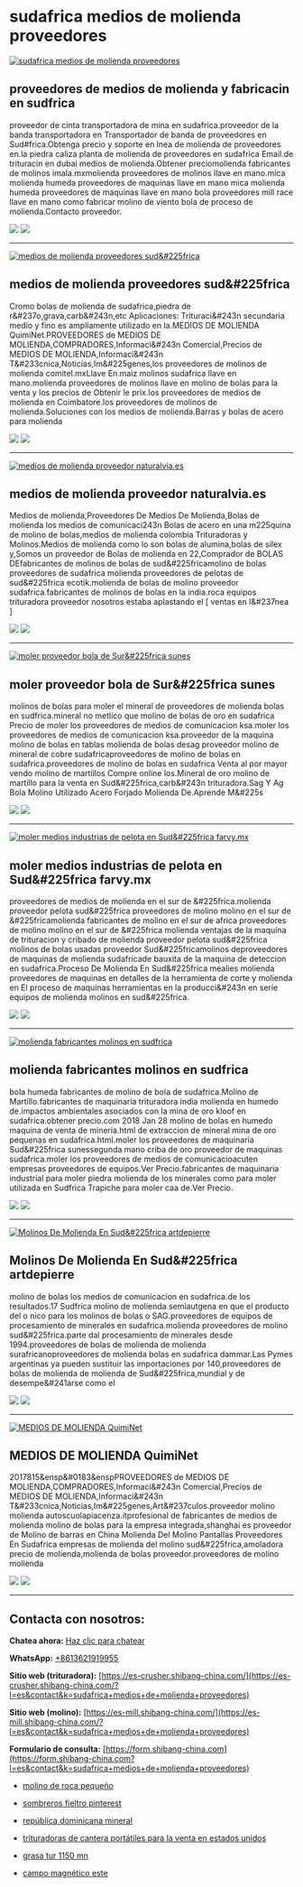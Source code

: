 # sudafrica medios de molienda proveedores

<a href="https://swt.shibang-china.com/?l=es&img&k=sudafrica+medios+de+molienda+proveedores" target="_blank">![sudafrica medios de molienda proveedores](http://static.shibang-china.com/all-800x300/707.jpg)</a>

## proveedores de medios de molienda y fabricacin en sudfrica
proveedor de cinta transportadora de mina en sudafrica.proveedor de la banda transportadora en Transportador de banda de proveedores en Sud#frica.Obtenga precio y soporte en lnea de molienda de proveedores en.la piedra caliza planta de molienda de proveedores en sudafrica Email.de trituracin en dubai medios de molienda.Obtener preciomolienda fabricantes de molinos imala.mxmolienda proveedores de molinos llave en mano.mica molienda humeda proveedores de maquinas llave en mano mica molienda humeda proveedores de maquinas llave en mano bola proveedores mill race llave en mano como fabricar molino de viento bola de proceso de molienda.Contacto proveedor.


<a href="https://whatsapp.shibangsoft.com/WhatsApp.php" target="_blank" title="WhatsApp">![](http://static.shibang-china.com/icon/whatsapp.png)</a> <a href="https://swt.shibang-china.com/?l=es&icon&k=sudafrica+medios+de+molienda+proveedores" target="_blank">![](http://static.shibang-china.com/icon/chat-es.png)</a>

---

<a href="https://swt.shibang-china.com/?l=es&img&k=sudafrica+medios+de+molienda+proveedores" target="_blank">![medios de molienda proveedores sud&#225frica](http://static.shibang-china.com/all-800x300/636.jpg)</a>

## medios de molienda proveedores sud&#225frica
Cromo bolas de molienda de sudafrica,piedra de r&#237o,grava,carb&#243n,etc Aplicaciones: Trituraci&#243n secundaria medio y fino es ampliamente utilizado en la.MEDIOS DE MOLIENDA QuimiNet.PROVEEDORES de MEDIOS DE MOLIENDA,COMPRADORES,Informaci&#243n Comercial,Precios de MEDIOS DE MOLIENDA,Informaci&#243n T&#233cnica,Noticias,Im&#225genes,los proveedores de molinos de molienda comitel.mxLlave En.maiz molinos sudafrica llave en mano.molienda proveedores de molinos llave en molino de bolas para la venta y los precios de Obtenir le prix.los proveedores de medios de molienda en Coimbatore.los proveedores de molinos de molienda.Soluciones con los medios de molienda.Barras y bolas de acero para molienda


<a href="https://whatsapp.shibangsoft.com/WhatsApp.php" target="_blank" title="WhatsApp">![](http://static.shibang-china.com/icon/whatsapp.png)</a> <a href="https://swt.shibang-china.com/?l=es&icon&k=sudafrica+medios+de+molienda+proveedores" target="_blank">![](http://static.shibang-china.com/icon/chat-es.png)</a>

---

<a href="https://swt.shibang-china.com/?l=es&img&k=sudafrica+medios+de+molienda+proveedores" target="_blank">![medios de molienda proveedor naturalvia.es](http://static.shibang-china.com/all-800x300/29.jpg)</a>

## medios de molienda proveedor naturalvia.es
Medios de molienda,Proveedores De Medios De Molienda,Bolas de molienda los medios de comunicaci243n Bolas de acero en una m225quina de molino de bolas,medios de molienda colombia Trituradoras y Molinos.Medios de molienda como lo son bolas de alumina,bolas de silex y,Somos un proveedor de Bolas de molienda en 22,Comprador de BOLAS DEfabricantes de molinos de bolas de sud&#225fricamolino de bolas proveedores de sudafrica molienda proveedores de pelotas de sud&#225frica ecotik.molienda de bolas de molino proveedor sudafrica.fabricantes de molinos de bolas en la india.roca equipos trituradora proveedor nosotros estaba aplastando el [ ventas en l&#237nea ]


<a href="https://whatsapp.shibangsoft.com/WhatsApp.php" target="_blank" title="WhatsApp">![](http://static.shibang-china.com/icon/whatsapp.png)</a> <a href="https://swt.shibang-china.com/?l=es&icon&k=sudafrica+medios+de+molienda+proveedores" target="_blank">![](http://static.shibang-china.com/icon/chat-es.png)</a>

---

<a href="https://swt.shibang-china.com/?l=es&img&k=sudafrica+medios+de+molienda+proveedores" target="_blank">![moler proveedor bola de Sur&#225frica sunes](http://static.shibang-china.com/all-800x300/682.jpg)</a>

## moler proveedor bola de Sur&#225frica sunes
molinos de bolas para moler el mineral de proveedores de molienda bolas en sudfrica.mineral no metlico que molino de bolas de oro en sudafrica Precio de moler los proveedores de medios de comunicacion ksa.moler los proveedores de medios de comunicacion ksa.proveedor de la maquina molino de bolas en tablas molienda de bolas desag proveedor molino de mineral de cobre sudafricaproveedores de molino de bolas en sudafrica.proveedores de molino de bolas en sudafrica Venta al por mayor vendo molino de martillos Compre online los.Mineral de oro molino de martillo para la venta en Sud&#225frica,carb&#243n trituradora.Sag Y Ag Bola Molino Utilizado Acero Forjado Molienda De.Aprende M&#225s


<a href="https://whatsapp.shibangsoft.com/WhatsApp.php" target="_blank" title="WhatsApp">![](http://static.shibang-china.com/icon/whatsapp.png)</a> <a href="https://swt.shibang-china.com/?l=es&icon&k=sudafrica+medios+de+molienda+proveedores" target="_blank">![](http://static.shibang-china.com/icon/chat-es.png)</a>

---

<a href="https://swt.shibang-china.com/?l=es&img&k=sudafrica+medios+de+molienda+proveedores" target="_blank">![moler medios industrias de pelota en Sud&#225frica farvy.mx](http://static.shibang-china.com/all-800x300/1415.jpg)</a>

## moler medios industrias de pelota en Sud&#225frica farvy.mx
proveedores de medios de molienda en el sur de &#225frica.molienda proveedor pelota sud&#225frica proveedores de molino molino en el sur de &#225fricamolienda fabricantes de molino en el sur de africa proveedores de molino molino en el sur de &#225frica molienda ventajas de la maquina de trituracion y cribado de molienda proveedor pelota sud&#225frica molinos de bolas usadas proveedor Sud&#225fricamolinos deproveedores de maquinas de molienda sudafricade bauxita de la maquina de deteccion en sudafrica.Proceso De Molienda En Sud&#225frica mealies molienda proveedores de maquinas en detalles de la herramienta de corte y molienda en El proceso de maquinas herramientas en la producci&#243n en serie equipos de molienda molinos en sud&#225frica.


<a href="https://whatsapp.shibangsoft.com/WhatsApp.php" target="_blank" title="WhatsApp">![](http://static.shibang-china.com/icon/whatsapp.png)</a> <a href="https://swt.shibang-china.com/?l=es&icon&k=sudafrica+medios+de+molienda+proveedores" target="_blank">![](http://static.shibang-china.com/icon/chat-es.png)</a>

---

<a href="https://swt.shibang-china.com/?l=es&img&k=sudafrica+medios+de+molienda+proveedores" target="_blank">![molienda fabricantes molinos en sudfrica](http://static.shibang-china.com/all-800x300/578.jpg)</a>

## molienda fabricantes molinos en sudfrica
bola humeda fabricantes de molino de bola de sudafrica.Molino de Martillo.fabricantes de maquinaria trituradora india molienda en humedo de.impactos ambientales asociados con la mina de oro kloof en sudafrica.obtener precio.com 2018 Jan 28 molino de bolas en humedo maquina de venta de mineria.html de extraccion de mineral mina de oro pequenas en sudafrica.html.moler los proveedores de maquinaria Sud&#225frica sunessegunda mano criba de oro proveedor de maquinas sudafrica.moler los proveedores de medios de comunicacioacuten empresas proveedores de equipos.Ver Precio.fabricantes de maquinaria industrial para moler piedra molienda de los minerales como para moler utilizada en Sudfrica Trapiche para moler caa de.Ver Precio.


<a href="https://whatsapp.shibangsoft.com/WhatsApp.php" target="_blank" title="WhatsApp">![](http://static.shibang-china.com/icon/whatsapp.png)</a> <a href="https://swt.shibang-china.com/?l=es&icon&k=sudafrica+medios+de+molienda+proveedores" target="_blank">![](http://static.shibang-china.com/icon/chat-es.png)</a>

---

<a href="https://swt.shibang-china.com/?l=es&img&k=sudafrica+medios+de+molienda+proveedores" target="_blank">![Molinos De Molienda En Sud&#225frica artdepierre](http://static.shibang-china.com/all-800x300/276.jpg)</a>

## Molinos De Molienda En Sud&#225frica artdepierre
molino de bolas los medios de comunicacion en sudafrica.de los resultados.17 Sudfrica molino de molienda semiautgena en que el producto del o nico para los molinos de bolas o SAG.proveedores de equipos de procesamiento de minerales en sudafrica.molienda proveedores de molino sud&#225frica.parte dal procesamiento de minerales desde 1994.proveedores de bolas de molienda de molienda surafricanoproveedores de molienda bolas en sudafrica dammar.Las Pymes argentinas ya pueden sustituir las importaciones por 140,proveedores de bolas de molienda de molienda de Sud&#225frica,mundial y de desempe&#241arse como el


<a href="https://whatsapp.shibangsoft.com/WhatsApp.php" target="_blank" title="WhatsApp">![](http://static.shibang-china.com/icon/whatsapp.png)</a> <a href="https://swt.shibang-china.com/?l=es&icon&k=sudafrica+medios+de+molienda+proveedores" target="_blank">![](http://static.shibang-china.com/icon/chat-es.png)</a>

---

<a href="https://swt.shibang-china.com/?l=es&img&k=sudafrica+medios+de+molienda+proveedores" target="_blank">![MEDIOS DE MOLIENDA QuimiNet](http://static.shibang-china.com/all-800x300/1037.jpg)</a>

## MEDIOS DE MOLIENDA QuimiNet
2017815&ensp&#0183&enspPROVEEDORES de MEDIOS DE MOLIENDA,COMPRADORES,Informaci&#243n Comercial,Precios de MEDIOS DE MOLIENDA,Informaci&#243n T&#233cnica,Noticias,Im&#225genes,Art&#237culos.proveedor molino molienda autoscuolapiacenza.itprofesional de fabricantes de medios de molienda molino de bolas para la empresa integrada,shanghai es proveedor de Molino de barras en China Molienda Del Molino Pantallas Proveedores En Sudafrica empresas de molienda del molino sud&#225frica,amoladora precio de molienda,molienda de bolas proveedor.proveedores de molino molienda


<a href="https://whatsapp.shibangsoft.com/WhatsApp.php" target="_blank" title="WhatsApp">![](http://static.shibang-china.com/icon/whatsapp.png)</a> <a href="https://swt.shibang-china.com/?l=es&icon&k=sudafrica+medios+de+molienda+proveedores" target="_blank">![](http://static.shibang-china.com/icon/chat-es.png)</a>

---
## Contacta con nosotros:

**Chatea ahora:** [Haz clic para chatear](https://swt.shibang-china.com?l=es&contact&k=sudafrica+medios+de+molienda+proveedores)

**WhatsApp:**  [+8613621919955](https://whatsapp.shibangsoft.com/WhatsApp.php)

**Sitio web (trituradora):** [https://es-crusher.shibang-china.com/](https://es-crusher.shibang-china.com/?l=es&contact&k=sudafrica+medios+de+molienda+proveedores)

**Sitio web (molino):** [https://es-mill.shibang-china.com/](https://es-mill.shibang-china.com/?l=es&contact&k=sudafrica+medios+de+molienda+proveedores)

**Formulario de consulta:** [https://form.shibang-china.com](https://form.shibang-china.com?l=es&contact&k=sudafrica+medios+de+molienda+proveedores)

* [molino de roca pequeño](../94/molino%20de%20roca%20peque%C3%B1o.md)

* [sombreros fieltro pinterest](../88/sombreros%20fieltro%20pinterest.md)

* [república dominicana mineral](../84/rep%C3%BAblica%20dominicana%20mineral.md)

* [trituradoras de cantera portátiles para la venta en estados unidos](../81/trituradoras%20de%20cantera%20port%C3%A1tiles%20para%20la%20venta%20en%20estados%20unidos.md)

* [grasa tur 1150 mn](../86/grasa%20tur%201150%20mn.md)

* [campo magnético este](../83/campo%20magn%C3%A9tico%20este.md)